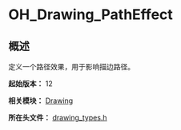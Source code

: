 # OH_Drawing_PathEffect

## 概述

定义一个路径效果，用于影响描边路径。

**起始版本：** 12

**相关模块：** [Drawing](capi-drawing.md)

**所在头文件：** [drawing_types.h](capi-drawing-types-h.md)

